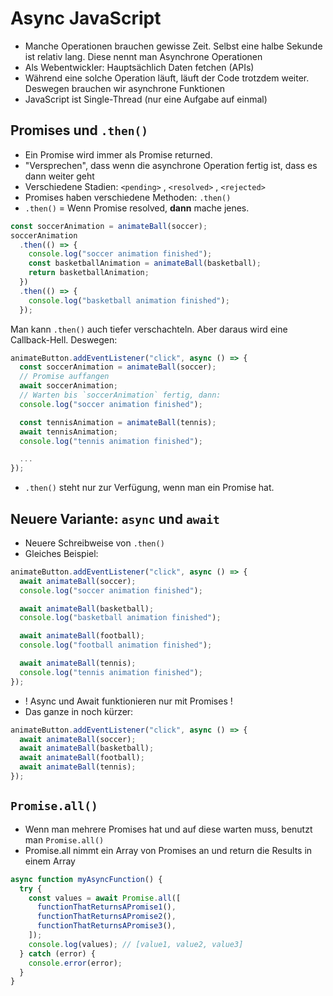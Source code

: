 # Async JavaScript

- Manche Operationen brauchen gewisse Zeit. Selbst eine halbe Sekunde ist relativ lang. Diese nennt man Asynchrone Operationen
- Als Webentwickler: Hauptsächlich Daten fetchen (APIs)
- Während eine solche Operation läuft, läuft der Code trotzdem weiter. Deswegen brauchen wir asynchrone Funktionen
- JavaScript ist Single-Thread (nur eine Aufgabe auf einmal)

## Promises und `.then()`

- Ein Promise wird immer als Promise returned.
- "Versprechen", dass wenn die asynchrone Operation fertig ist, dass es dann weiter geht
- Verschiedene Stadien: `<pending>` , `<resolved>` , `<rejected>`
- Promises haben verschiedene Methoden: `.then()`
- `.then()` = Wenn Promise resolved, **dann** mache jenes.

```javascript
const soccerAnimation = animateBall(soccer);
soccerAnimation
  .then(() => {
    console.log("soccer animation finished");
    const basketballAnimation = animateBall(basketball);
    return basketballAnimation;
  })
  .then(() => {
    console.log("basketball animation finished");
  });
```

Man kann `.then()` auch tiefer verschachteln. Aber daraus wird eine Callback-Hell.
Deswegen:

```javascript
animateButton.addEventListener("click", async () => {
  const soccerAnimation = animateBall(soccer);
  // Promise auffangen
  await soccerAnimation;
  // Warten bis `soccerAnimation` fertig, dann:
  console.log("soccer animation finished");

  const tennisAnimation = animateBall(tennis);
  await tennisAnimation;
  console.log("tennis animation finished");

  ...
});
```

- `.then()` steht nur zur Verfügung, wenn man ein Promise hat.

## Neuere Variante: `async` und `await`

- Neuere Schreibweise von `.then()`
- Gleiches Beispiel:

```javascript
animateButton.addEventListener("click", async () => {
  await animateBall(soccer);
  console.log("soccer animation finished");

  await animateBall(basketball);
  console.log("basketball animation finished");

  await animateBall(football);
  console.log("football animation finished");

  await animateBall(tennis);
  console.log("tennis animation finished");
});
```

- ! Async und Await funktionieren nur mit Promises !
- Das ganze in noch kürzer:

```javascript
animateButton.addEventListener("click", async () => {
  await animateBall(soccer);
  await animateBall(basketball);
  await animateBall(football);
  await animateBall(tennis);
});
```

## `Promise.all()`

- Wenn man mehrere Promises hat und auf diese warten muss, benutzt man `Promise.all()`
- Promise.all nimmt ein Array von Promises an und return die Results in einem Array

```javascript
async function myAsyncFunction() {
  try {
    const values = await Promise.all([
      functionThatReturnsAPromise1(),
      functionThatReturnsAPromise2(),
      functionThatReturnsAPromise3(),
    ]);
    console.log(values); // [value1, value2, value3]
  } catch (error) {
    console.error(error);
  }
}
```

